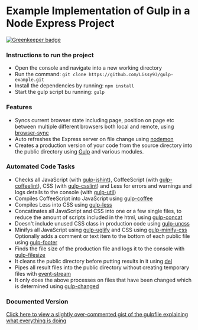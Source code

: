 # Example Implementation of Gulp in a Node Express Project

[![Greenkeeper badge](https://badges.greenkeeper.io/Lissy93/gulp-example.svg)](https://greenkeeper.io/)

### Instructions to run the project

- Open the console and navigate into a new working directory
- Run the command: ```git clone https://github.com/Lissy93/gulp-example.git```
- Install the dependencies by running: ```npm install```
- Start the gulp script bu running: ```gulp```





### Features
- Syncs current browser state including page, position on page etc between multiple different browsers both local and remote, using [browser-sync](https://github.com/BrowserSync/browser-sync)
- Auto refreshes the Express server on file change using [nodemon](https://github.com/remy/nodemon)
- Creates a production version of your code from the source directory into the public directory using [Gulp](https://github.com/gulpjs/gulp) and various modules.


### Automated Code Tasks
- Checks all JavaScript (with [gulp-jshint](https://github.com/spalger/gulp-jshint)), CoffeeScript (with [gulp-coffeelint](https://github.com/janraasch/gulp-coffeelint)), CSS (with [gulp-csslint](https://github.com/lazd/gulp-csslint)) and Less for errors and warnings and logs details to the console (with [gulp-util](https://github.com/gulpjs/gulp-util))
- Compiles CoffeeScript into JavaScript using [gulp-coffee](https://github.com/wearefractal/gulp-coffee)
- Compiles Less into CSS using [gulp-less](https://github.com/plus3network/gulp-less)
- Concatinates all JavaScript and CSS into one or a few single files, to reduce the amount of scripts included in the html, using [gulp-concat](https://github.com/wearefractal/gulp-concat)
- Doesn't include unused CSS class in production code using [gulp-uncss](https://github.com/ben-eb/gulp-uncss)
- Minifys all JavaScript using [gulp-uglify](https://github.com/terinjokes/gulp-uglify) and CSS using [gulp-minify-css](https://github.com/murphydanger/gulp-minify-css)
Optionally adds a comment or text item to the bottom of each public file using [gulp-footer](https://github.com/godaddy/gulp-footer)
- Finds the file size of the production file and logs it to the console with [gulp-filesize](https://github.com/Metrime/gulp-filesize)
- It cleans the public directory before putting results in it using [del](https://github.com/sindresorhus/del)
- Pipes all result files into the public directory without creating temporary files with [event-stream](https://github.com/dominictarr/event-stream)
- It only does the above processes on files that have been changed which is determined using [gulp-changed](https://github.com/sindresorhus/gulp-changed)

### Documented Version
[Click here to view a slightly over-commented gist of the gulpfile explaining what everything is doing](https://gist.github.com/Lissy93/1eb7a804b7250d714e02)

